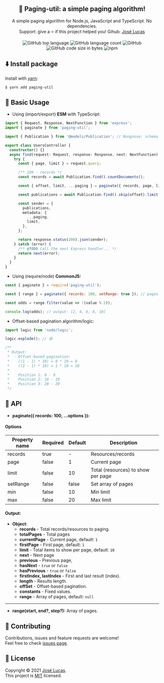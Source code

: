 <h2 align="center">
  📘 Paging-util: a simple paging algorithm!
</h2>

<p align="center">
  A simple paging algorithm for Node.js, JavaScript and TypeScript. No dependencies. <br/>Support: give a ⭐ if this project helped you! Gihub: 
  <a href="https://github.com/lucasbernardol/paging-util">José Lucas</a>
</p>

<div align="center">
  <img alt="GitHub top language" src="https://img.shields.io/github/languages/top/lucasbernardol/paging-util">
  <img alt="GitHub language count" src="https://img.shields.io/github/languages/count/lucasbernardol/paging-util">
  <img alt="GitHub" src="https://img.shields.io/github/license/lucasbernardol/paging-util">
  <img alt="GitHub code size in bytes" src="https://img.shields.io/github/languages/code-size/lucasbernardol/paging-util">
  <img alt="npm" src="https://img.shields.io/npm/dm/paging-util">
</div>
    
## :arrow_down: Install package

Install with [yarn](https://yarnpkg.com):

```bash
$ yarn add paging-util
```

## :file_folder: Basic Usage

- Using (import/export) **ESM** with TypeScript:

```typescript
import { Request, Response, NextFunction } from 'express';
import { paginate } from 'paging-util';

import { Publication } from '@models/Publication'; // Nongoose: schema

export class UsersController {
  constructor() {}
  async find(request: Request, response: Response, next: NextFunction) {
    try {
      const { page, limit } = request.query;

      /** 100 - records */
      const records = await Publication.find().countDocuments();

      const { offset, limit, ...paging } = paginate({ records, page, limit });

      const publications = await Publication.find().skip(offset).limit(limit);

      const sender = {
        publications,
        metadata: {
          ...paging,
          limit,
        },
      };

      return response.status(200).json(sender);
    } catch (error) {
      /** @TODO Call the next Express handler... */
      return next(error);
    }
  }
}
```

- Using (require/node) **CommonJS:**

```javascript
const { paginate } = require('paging-util');

const { range } = paginate({ records: 100, setRange: true }); // pages: 10

const odds = range.filter(value => !(value % 2));

console.log(odds); // output: [2, 4, 6, 8, 10]
```

- Offset-based pagination algorithm/logic:

```typescript
import logic from 'node/logic';

logic.explode(); // 😄

/**
 * Output:
 *  - Offset-based pagination:
 *    ((1 - 1) * 10) = 0 * 10 = 0
 *    ((2 - 1) * 10) = 1 * 10 = 10
 *
 *    Position 1: 0 - 9
 *    Position 2: 10 - 19
 *    Position 3: 20 - 29
 */
```

## :wrench: API

- **paginate({ records: 100, ...options }):**

#### Options

| Property name | Required | Default | Description                        |
| ------------- | -------- | ------- | ---------------------------------- |
| records       | true     | -       | Resources/records                  |
| page          | false    | 1       | Current page                       |
| limit         | false    | 10      | Total (resources) to show per page |
| setRange      | false    | false   | Set array of pages                 |
| min           | false    | 10      | Min limit                          |
| max           | false    | 20      | Max limit                          |

#### Output:

- **Object**:
  - **records** - Total records/resources to paging.
  - **totalPages** - Total pages
  - **currentPage** - Current page, default: `1`
  - **firstPage** - First page, default: `1`
  - **limit** - Total items to show per page, default: `10`
  - **next** - Next page
  - **previous** - Previous page,
  - **hasNext** - `true` or `false`
  - **hasPrevious** - `true` or `false`
  - **firstIndex, lastIndex** - First and last result (index).
  - **length** - Results length.
  - **offSet** - Offset-based pagination.
  - **constants** - Fixed values.
  - **range** - Array of pages, default: `null`

---

- **range(start, end?, step?):** Array of pages.

## :open_hands: Contributing

Contributions, issues and feature requests are welcome!<br />Feel free to check [issues page](https://github.com/lucasbernardol/paging-util/issues).

## 📝 License

Copyright © 2021 [José Lucas](https://github.com/lucasbernardol).
<br />
This project is [MIT](https://github.com/lucasbernardol/paging-util/blob/master/LICENSE) licensed.
